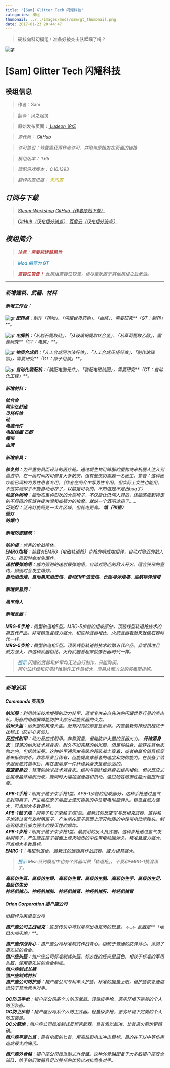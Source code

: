 ```yaml
---
title: '[Sam] Glitter Tech 闪耀科技'
categories: 模组
thumbnail: ../../images/mods/sam/gt_thumbnail.png
date: 2017-01-23 20:44:47
---
```


> 硬核向科幻模组！准备好被突击队蹂躏了吗？

<!--more-->

![gt](../../images/mods/sam/gt.png)

# [Sam] Glitter Tech 闪耀科技

## 模组信息

> 作者：Sam

> 翻译：风之起灵

> 原始发布页面：<a href="https://ludeon.com/forums/index.php?topic=5509.0"><i class="fa fa-link" aria-hidden="true" /> Ludeon 论坛</a>

> 源代码：<a href="https://github.com/sam23694/GlitterTech" ><i class="fa fa-github" aria-hidden="true" /> GitHub</a>

> 许可协议：转载需获得作者许可，并附带原始发布页面的链接

> 模组版本：<i class="fa fa-puzzle-piece" aria-hidden="true"> 1.65</i>

> 适配游戏版本：<i class="fa fa-tag" aria-hidden="true"> 0.16.1393</i>

> 翻译内置进度：<i class="fa fa-exclamation-circle" aria-hidden="true" title="翻译未内置，请从汉化组分流点下载" style="color:#b7aa00"> 未内置</i>
<!--<i class="fa fa-check-circle" aria-hidden="true" title="翻译已内置于原作者的模组中，可直接从Steam工坊订阅" style="color:#097c25"> 已内置</i>-->

## 订阅与下载

> <a href="http://steamcommunity.com/sharedfiles/filedetails/?id=725576127"><i class="fa fa-steam-square" aria-hidden="true" /> Steam-Workshop</a>
> <a href="https://github.com/sam23694/GlitterTech/releases" ><i class="fa fa-github" aria-hidden="true" /> GitHub（作者原始下载）</a>

> <a href="https://github.com/RimWorld-zh/GlitterTech/releases" ><i class="fa fa-github" aria-hidden="true" /> GitHub（汉化组分流点）</a>
> <a href="http://pan.baidu.com/s/1eSKal14"><i class="fa fa-paw" aria-hidden="true" /> 百度云（汉化组分流点）</a>

## 模组简介

> <i class="fa fa-exclamation-triangle" aria-hidden="true" style="color:#a40000"> 注意：需要新建殖民地</i>

> <i class="fa fa-pencil" aria-hidden="true" style="color:#0075a9"> Mod 缩写为 GT</i>

> <i class="fa fa-exclamation-triangle" aria-hidden="true" style="color:#a40000"> 兼容性警告！</i>
此模组兼容性较差，请尽量放置于其他模组之后激活。

---

### 新增建筑、武器、材料

#### 新增工作台：  

![gt](../../images/mods/sam/TablePharmaceutical.png)
**配药桌**：制作「药物」、「闪耀世界药物」、「血浆」，需要研究**「GT：制药」**。  

![gt](../../images/mods/sam/Electrolyzer.png)
**电解机**：「从岩石提取硅」、「从玻璃钢提取钛合金」、「从草莓提取乙醇」，需要研究**「GT：电解」**。  

![gt](../../images/mods/sam/MatterFab.png)
**物质合成机**：「人工合成阿尔法纤维」、「人工合成贝塔纤维」、「制作玻璃钢」，需要研究**「GT：原子组装」**。  

![gt](../../images/mods/sam/RobAssem.png)
**自动化装配机**：「装配电脑元件」、「装配电磁线圈」，需要研究**「GT：自动化工程」**。  

#### 新增材料：
**钛合金**  
**阿尔法纤维**  
**贝塔纤维**    
**硅**  
**电脑元件**  
**电磁线圈**
**乙醇**  
**绷带**  
**血清**  

#### 新增家具：  
**修复舱**：为严重伤员而设计的医疗舱。通过将生物可降解的重构纳米机器人注入到血液中，在一段时间内可修复大多数伤，但有些伤扔需要一名医生。警告：这种医疗舱已调校为男性患者专用。（作者在简介中写男性专用，但实际上女性也能用。不过实测似乎不能自动治疗了，以前是可以的，不知道是不是出bug了）  
**动态休闲椅**：能动态重构形状的大型椅子，不仅能让仍何人舒适，还能感应到特定的不舒适的区域并提供温和或强力的按摩。就缺一个酒吧冰箱了……  
**泛光灯**：泛光灯能照亮一大片区域，但耗电更高。 
**墙（带窗）**  
**壁灯**   
**防爆门**  

#### 新增防御建筑：  
**防护板**：优秀的枪战掩体。  
**EMRG炮塔**：装载有EMRG（电磁轨道枪）步枪的哨戒炮组件，自动对附近的敌人开火。损毁时会发生爆炸。  
**速射霰弹炮塔**：威力强劲的速射霰弹炮塔，自动对附近的敌人开火。适合狭窄的室内，损毁时会发生爆炸。  
**自动迫击炮、自动集束迫击炮、自动EMP迫击炮、长程导弹炮塔、巡航导弹炮塔**

#### 新增贸易商：  
**黑市商人**  

#### 新增武器：  
**MRG-5手枪**：微型轨道枪5型。MRG-5步枪的组成部分，顶级线型轨道枪技术的第五代产品。非常精准且威力强大，和这种武器相比，火药武器看起来就像石器时代一样。  
**MRG-5步枪**：微型轨道枪5型。顶级线型轨道枪技术的第五代产品。非常精准且威力强大，和这种武器相比，火药武器看起来就像石器时代一样。  

> <i class="fa fa-lightbulb-o" aria-hidden="true" style="color:#0075a9"> 提示</i>
闪耀的武器和护甲均无法自行制作，只能购买。  
阿尔法纤维和贝塔纤维制作工作量极大，简易从商人处购买雕塑拆解。  

---

### 新增派系

#### Commando 突击队

**纳米服**：利用纳米技术增强的动力装甲，通常专供来自先进的闪耀世界行星的突击队。配备的电磁屏障能防护大部分动能武器的火力。  
**纳米头盔**：纳米服的集成头盔。配有闪亮的预警显示屏。内置最新的神经机械抗干扰程式（防护心灵波）。  
**反应式附甲**：动力反应式附甲。非常沉重，但能防护大量的武器火力。
**纤维紧身衣**：轻薄的纳米技术紧身衣。耐久不如完整的纳米服，但足够贴身，能穿在其他衣物之内，包括纳米服。这种护甲通常由高级的超级战士穿着，或者由高价值目标穿着来抵御刺杀。非常昂贵且稀有，但能提高穿著者的速度和防御能力。在装备了纳米服反应式装甲后，再在里层穿一件纤维紧身衣是最合适的。  
**高速紧身衣**：轻薄的纳米技术紧身衣。结构与碳纤维紧身衣结构相似，但以反应式金属液晶体编织而成，能同时大幅加强速度和机动。通过牺牲防御性能大幅提升速度。  

**APB-1手枪**：阴离子粒子束手枪1型。APB-1步枪的组成部分，这种手枪透过氢气发射阴离子，产生能在原子层面上湮灭物质的中性带电动能弹头。精准且威力强大，可点燃大多数目标。  
**APB-1粒子炮**：阴离子粒子束粒子炮1型。最新式的反空军与反坦克武器，这种粒子炮透过氢气发射阴离子，产生能在原子层面上湮灭物质的中性带电动能弹头。制造毁精准且威力强大的毁灭性的爆炸。  
**APB-1步枪**：阴离子粒子束步枪1型。最前沿的反人员武器，这种步枪透过氢气发射阴离子，产生能在原子层面上湮灭物质的中性带电动能弹头。精准且威力强大，可点燃大多数目标。  
**EMRG-1**：电磁轨道枪。最新式的远距离作战武器。威力极其强大。  

> <i class="fa fa-lightbulb-o" aria-hidden="true" style="color:#0075a9"> 提示</i>
Misc系列模组中也有个武器叫做「轨道枪」，不要和EMRG-1搞混淆了。

**高级仿生耳、高级仿生眼、高级仿生臂、高级仿生腿、高级仿生手、高级仿生足、高级仿生齿**  
**神经机械心、神经机械肺、神经机械肾、神经机械肝、神经机械胃**  


#### Orion Corporation 猎户座公司

*旧翻译为奥里恩公司*

**猎户座公司主战坦克**：这是传说中可以屠宰出坦克肉的玩意。 ←_← 武器是**「地狱火加农炮」**。  

**猎户座作战背心**：猎户座公司标准制式作战背心。相较于普通的防弹背心，添加了更先进的合金。  
**猎户座头盔**：猎户座公司标准制式头盔。标志性的经典星蓝色，相较于标准的军用头盔，使用更先进的合金制成。  
**猎户座制式长裤**  
**猎户座制式衬衫**  
**猎户座公司防护盾**：猎户座公司专利单人护盾。标准的能量上限，但护盾恢复速度远快于其他竞争对手。  

**OC防卫手枪**：猎户座公司系个人防卫武器。轻量级手枪，恶劣环境下完美的个人防卫装备。  
**OC防卫步枪**：猎户座公司系个人防卫武器。轻量级步枪，恶劣环境下完美的个人防卫装备。  
**OC火箭炮**：猎户座公司标准制式反坦克武器。具有激光瞄准，比普通火箭炮更精确。  
**猎户座平定匕首**：带有电极的匕首，用高热和电击冲击目标。目的在于以中等伤害造成最大的痛苦。  

**猎户座外骨骼**：猎户座公司标准制式外骨骼。这种外骨骼配备于大多数猎户座安全部队，给予他们微弱且足以胜任的优势以对抗竞争对手。
